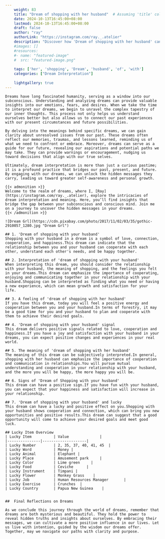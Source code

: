 ```yaml
---
    weight: 83
    title: "Dream of shopping with her husband"  # Assuming 'title' column exists
    date: 2024-10-13T16:45:00+08:00
    lastmod: 2024-10-13T16:45:00+08:00
    draft: false
    author: "ray"
    authorLink: "https://instagram.com/ray._.atelier"
    description: "Discover how 'Dream of shopping with her husband' can interpret your future and uncover its significant meanings in your life."
    #images: []
    #resources:
    #- name: "featured-image"
    #  src: "featured-image.png"
    
    tags: ['her', 'shopping', 'Dream', 'husband', 'of', 'with']
    categories: ["Dream Interpretation"]
    
    lightgallery: true
---
```

    
    Dreams have long fascinated humanity, serving as a window into our subconscious. Understanding and analyzing dreams can provide valuable insights into our emotions, fears, and desires. When we take the time to interpret our dreams, we begin to unravel the complex tapestry of our inner thoughts. This process not only helps us understand ourselves better but also allows us to connect our past experiences with our present circumstances and future possibilities.
    
    By delving into the meanings behind specific dreams, we can gain clarity about unresolved issues from our past. These dreams often reflect our memories, traumas, and lessons learned, reminding us of what we need to confront or embrace. Moreover, dreams can serve as a guide for our future, revealing our aspirations and potential paths we may take. They can provide warnings or encouragement, nudging us toward decisions that align with our true selves.
    
    Ultimately, dream interpretation is more than just a curious pastime; it is a profound practice that bridges our past, present, and future. By engaging with our dreams, we can unlock the hidden messages they carry, leading us toward greater self-awareness and personal growth.
    
    {{< admonition >}}
    Welcome to the realm of dreams, where I, [Ray](https://instagram.com/ray._.atelier), explore the intricacies of dream interpretation and meaning. Here, you’ll find insights that bridge the gap between your subconscious and conscious mind. Join me on a journey to uncover the hidden messages in your dreams.
    {{< /admonition >}}
    
    ![Dream Grl](https://cdn.pixabay.com/photo/2017/11/02/03/35/gothic-2910057_1280.jpg "Dream Grl")
    
    ## 1. 'Dream of shopping with your husband'
    Shopping with your husband in a dream is a symbol of love, connection, cooperation, and happiness.This dream can indicate that the relationship between you and your husband can cooperate with each other, understand each other's needs, and be happy together.
    
    ## 2. Interpretation of 'dream of shopping with your husband'
    When interpreting this dream, you should consider the relationship with your husband, the meaning of shopping, and the feelings you felt in your dreams.This dream can emphasize the importance of cooperating, enjoying and communicating together in your relationship with your husband.Shopping can be interpreted as finding what you need or having a new experience, which can mean growth and satisfaction for your life.
    
    ## 3. A feeling of 'dream of shopping with her husband'
    If you have this dream, today you will feel a positive energy and cooperation between you and your husband.In terms of forestry, it may be a good time for you and your husband to plan and cooperate with them to achieve their desired goals.
    
    ## 4. 'Dream of shopping with your husband' signal
    This dream delivers positive signals related to love, cooperation and happiness.If you have a joy and satisfaction with your husband in your dreams, you can expect positive changes and experiences in your real world.
    
    ## 5. The meaning of 'dream of shopping with her husband'
    The meaning of this dream can be subjectively interpreted.In general, shopping with her husband can emphasize the importance of cooperation and communication in relationships.You will pursue mutual understanding and cooperation in your relationship with your husband, and the more you will be happy, the more happy you will be.
    
    ## 6. Signs of 'Dream of Shopping with your husband'
    This dream can have a positive sign.If you have fun with your husband, you can expect that your happiness and satisfaction will increase in your relationship.
    
    ## 7. 'Dream of shopping with your husband' and lucky
    This dream can have a lucky and positive effect on you.Shopping with your husband shows cooperation and connection, which can bring you new opportunities and positive results.This dream can suggest that a good opportunity will come to achieve your desired goals and meet good luck.
    
    ## Lucky Item Overview
    | Lucky Item          | Value              |
    |---------------|--------------------|
    | Lucky Number        | 2, 35, 37, 40, 41, 45  |
    | Lucky Word          | Money |
    | Lucky Animal        | Elephant |
    | Lucky Place         | Amusement park     |
    | Lucky Color         | Lime green     |
    | Lucky Food          | Ceviche      |
    | Lucky Instrument    | Timpani |
    | Lucky Flower        | Monkey Grass    |
    | Lucky Job           | Human Resources Manager       |
    | Lucky Exercise      | Crunches  |
    | Lucky Country       | Papua New Guinea    |
    
    
    ##  Final Reflections on Dreams
    
    As we conclude this journey through the world of dreams, remember that dreams are both mysterious and beautiful. They hold the power to reveal hidden truths and insights about ourselves. By embracing their messages, we can cultivate a more positive influence in our lives. Let us live with intention, guided by the wisdom our dreams offer. Together, may we navigate our paths with clarity and purpose.
    